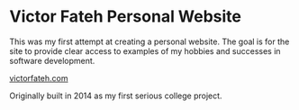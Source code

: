 # Victor Fateh Personal Website

This was my first attempt at creating a personal website. The goal is for the site to provide clear access to examples of my hobbies and successes in software development.

[victorfateh.com](https://www.victorfateh.com/)

Originally built in 2014 as my first serious college project.
